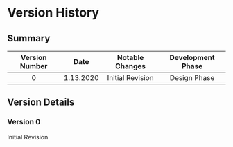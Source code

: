# Version History

## Summary
|Version Number| Date |Notable Changes|Development Phase|
|:------------:|:----:|:-------------:|:---------------:|
|0|1.13.2020|Initial Revision|Design Phase|

## Version Details
### Version 0
Initial Revision